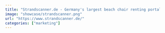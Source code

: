 ```yaml
---
title: "Strandscanner.de - Germany's largest beach chair renting portal"
image: "showcase/strandscanner.png"
url: "https://www.strandscanner.de/"
categories: ["marketing"]
---
```

